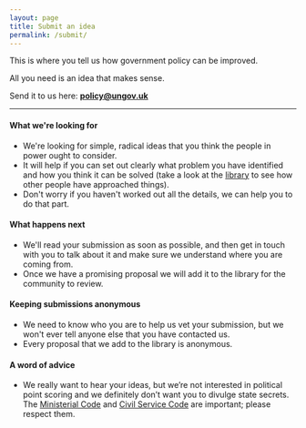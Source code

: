 ```yaml
---
layout: page
title: Submit an idea
permalink: /submit/
---
```


This is where you tell us how government policy can be improved.

All you need is an idea that makes sense.

Send it to us here: **[policy@ungov.uk](mailto:policy@ungov.uk)**

---

#### What we're looking for

- We're looking for simple, radical ideas that you think the people in power ought to consider.
- It will help if you can set out clearly what problem you have identified and how you think it can be solved (take a look at the [library](/library/) to see how other people have approached things).
- Don't worry if you haven't worked out all the details, we can help you to do that part.

#### What happens next

- We'll read your submission as soon as possible, and then get in touch with you to talk about it and make sure we understand where you are coming from.
- Once we have a promising proposal we will add it to the library for the community to review.

#### Keeping submissions anonymous

- We need to know who you are to help us vet your submission, but we won't ever tell anyone else that you have contacted us.
- Every proposal that we add to the library is anonymous.

#### A word of advice

- We really want to hear your ideas, but we’re not interested in political point scoring and we definitely don’t want you to divulge state secrets. The [Ministerial Code](https://www.gov.uk/government/publications/ministerial-code) and [Civil Service Code](https://www.gov.uk/government/publications/civil-service-code/the-civil-service-code) are important; please respect them.
